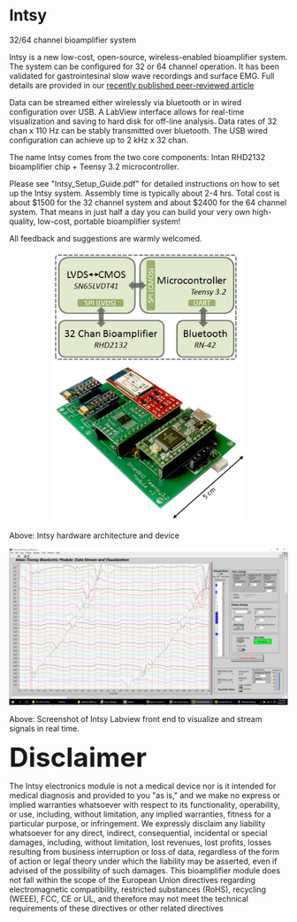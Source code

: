 # Intsy
32/64 channel bioamplifier system

Intsy is a new low-cost, open-source, wireless-enabled bioamplifier system.  The system can be configured for 32 or 64 channel operation.  It has been validated for gastrointesinal slow wave recordings and surface EMG. Full details are provided in our <a href =  "http://iopscience.iop.org/article/10.1088/1361-6579/aaad51">recently published peer-reviewed article </a>

Data can be streamed either wirelessly via bluetooth or in wired configuration over USB.  A LabView interface allows for real-time visualization and saving to hard disk for off-line analysis.  Data rates of 32 chan x 110 Hz can be stably transmitted over bluetooth.  The USB wired configuration can achieve up to 2 kHz x 32 chan.  

The name Intsy comes from the two core components: Intan RHD2132 bioamplifier chip + Teensy 3.2 microcontroller.

Please see "Intsy_Setup_Guide.pdf" for detailed instructions on how to set up the Intsy system. Assembly time is typically about 2-4 hrs.  Total cost is about $1500 for the 32 channel system and about $2400 for the 64 channel system.  That means in just half a day you can build your very own high-quality, low-cost, portable bioamplifier system!

All feedback and suggestions are warmly welcomed. 

<p align="center">
  <img src="SystemOverview_v1_300dpi.png" width="350"/>
</p>
Above: Intsy hardware architecture and device
<p align="center">
  <img src="SW_Intsy_screenshot.png" width="700"/>
</p>
Above: Screenshot of Intsy Labview front end to visualize and stream signals in real time.


<p></p>
<p><font size="16"><b>Disclaimer</b></font></p>
The Intsy electronics module is not a medical device nor is it intended for medical diagnosis and provided to you "as is," and we make no express or implied warranties whatsoever with respect to its functionality, operability, or use, including, without limitation, any implied warranties, fitness for a particular purpose, or infringement. We expressly disclaim any liability whatsoever for any direct, indirect, consequential, incidental or special damages, including, without limitation, lost revenues, lost profits, losses resulting from business interruption or loss of data, regardless of the form of action or legal theory under which the liability may be asserted, even if advised of the possibility of such damages. This bioamplifier module does not fall within the scope of the European Union directives regarding electromagnetic compatibility, restricted substances (RoHS), recycling (WEEE), FCC, CE or UL, and therefore may not meet the technical requirements of these directives or other related directives
